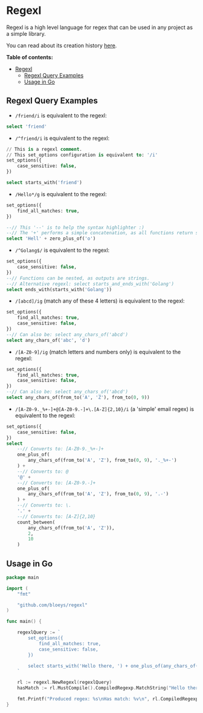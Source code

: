 # Regexl

Regexl is a high level language for regex that can be used in any project as a simple library.

You can read about its creation history [here](https://bloeys.com/blog/regexl-a-high-level-language-for-regex/).

**Table of contents:**

- [Regexl](#regexl)
  - [Regexl Query Examples](#regexl-query-examples)
  - [Usage in Go](#usage-in-go)

## Regexl Query Examples

- `/friend/i` is equivalent to the regexl:

``` sql
select 'friend'
```

- `/^friend/i` is equivalent to the regexl:

``` sql
// This is a regexl comment.
// This set_options configuration is equivalent to: '/i'
set_options({
    case_sensitive: false,
})

select starts_with('friend')
```

- `/Hello*/g` is equivalent to the regexl:

``` sql
set_options({
    find_all_matches: true,
})

--// This '--' is to help the syntax highlighter :)
--// The '+' performs a simple concatenation, as all functions return strings
select 'Hell' + zero_plus_of('o')
```

- `/^Golang$/` is equivalent to the regexl:

``` sql
set_options({
    case_sensitive: false,
})
--// Functions can be nested, as outputs are strings.
--// Alternative regexl: select starts_and_ends_with('Golang')
select ends_with(starts_with('Golang'))
```

- `/[abcd]/ig` (match any of these 4 letters) is equivalent to the regexl:

``` sql
set_options({
    find_all_matches: true,
    case_sensitive: false,
})
--// Can also be: select any_chars_of('abcd')
select any_chars_of('abc', 'd')
```

- `/[A-Z0-9]/ig` (match letters and numbers only) is equivalent to the regexl:

``` sql
set_options({
    find_all_matches: true,
    case_sensitive: false,
})
--// Can also be: select any_chars_of('abcd')
select any_chars_of(from_to('A', 'Z'), from_to(0, 9))
```

- `/[A-Z0-9._%+-]+@[A-Z0-9.-]+\.[A-Z]{2,10}/i` (a 'simple' email regex) is equivalent to the regexl:

``` sql
set_options({
    case_sensitive: false,
})
select
    --// Converts to: [A-Z0-9._%+-]+
    one_plus_of(
        any_chars_of(from_to('A', 'Z'), from_to(0, 9), '._%+-')
    ) +
    --// Converts to: @
    '@' +
    --// Converts to: [A-Z0-9.-]+
    one_plus_of(
        any_chars_of(from_to('A', 'Z'), from_to(0, 9), '.-')
    ) +
    --// Converts to: \.
    '.' +
    --// Converts to: [A-Z]{2,10}
    count_between(
        any_chars_of(from_to('A', 'Z')),
        2,
        10
    )
```

## Usage in Go

```go
package main

import (
	"fmt"

	"github.com/bloeys/regexl"
)

func main() {

	regexlQuery := `
		set_options({
			find_all_matches: true,
			case_sensitive: false,
		})

		select starts_with('Hello there, ') + one_plus_of(any_chars_of(from_to('A', 'Z'), '.!-'))
	`

	rl := regexl.NewRegexl(regexlQuery)
	hasMatch := rl.MustCompile().CompiledRegexp.MatchString("Hello there, friend!")

	fmt.Printf("Produced regex: %s\nHas match: %v\n", rl.CompiledRegexp.String(), hasMatch)
}
```

